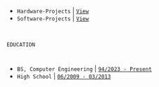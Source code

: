 
- `Hardware-Projects` | [`View`](https://github.com/stars/kentlouisetonino/lists/hardware-projects)
- `Software-Projects` | [`View`](https://github.com/stars/kentlouisetonino/lists/software-projects)

<br />

`EDUCATION`
#

- `BS, Computer Engineering` | [`94/2023 - Present`](https://github.com/kentlouisetonino/kentlouisetonino/blob/develop/education/02-BS-Computer-Engineering.md) <br />
- `High School` | [`06/2009 - 03/2013`](https://github.com/kentlouisetonino/kentlouisetonino/blob/develop/education/01-High-School.md)
